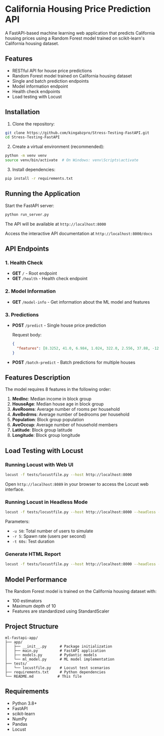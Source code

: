 # California Housing Price Prediction API

A FastAPI-based machine learning web application that predicts California housing prices using a Random Forest model trained on scikit-learn's California housing dataset.

## Features

- RESTful API for house price predictions
- Random Forest model trained on California housing dataset
- Single and batch prediction endpoints
- Model information endpoint
- Health check endpoints
- Load testing with Locust

## Installation

1. Clone the repository:
```bash
git clone https://github.com/kingabzpro/Stress-Testing-FastAPI.git
cd Stress-Testing-FastAPI
```

2. Create a virtual environment (recommended):
```bash
python -m venv venv
source venv/bin/activate  # On Windows: venv\Scripts\activate
```

3. Install dependencies:
```bash
pip install -r requirements.txt
```

## Running the Application

Start the FastAPI server:
```bash
python run_server.py  
```

The API will be available at `http://localhost:8000`

Access the interactive API documentation at `http://localhost:8000/docs`

## API Endpoints

### 1. Health Check
- **GET** `/` - Root endpoint
- **GET** `/health` - Health check endpoint

### 2. Model Information
- **GET** `/model-info` - Get information about the ML model and features

### 3. Predictions
- **POST** `/predict` - Single house price prediction
  
  Request body:
  ```json
  {
    "features": [8.3252, 41.0, 6.984, 1.024, 322.0, 2.556, 37.88, -122.23]
  }
  ```

- **POST** `/batch-predict` - Batch predictions for multiple houses

## Features Description

The model requires 8 features in the following order:

1. **MedInc**: Median income in block group
2. **HouseAge**: Median house age in block group
3. **AveRooms**: Average number of rooms per household
4. **AveBedrms**: Average number of bedrooms per household
5. **Population**: Block group population
6. **AveOccup**: Average number of household members
7. **Latitude**: Block group latitude
8. **Longitude**: Block group longitude

## Load Testing with Locust

### Running Locust with Web UI

```bash
locust -f tests/locustfile.py --host http://localhost:8000
```

Open `http://localhost:8089` in your browser to access the Locust web interface.

### Running Locust in Headless Mode

```bash
locust -f tests/locustfile.py --host http://localhost:8000 --headless -u 50 -r 5 -t 60s
```

Parameters:
- `-u 50`: Total number of users to simulate
- `-r 5`: Spawn rate (users per second)
- `-t 60s`: Test duration

### Generate HTML Report

```bash
locust -f tests/locustfile.py --host http://localhost:8000 --headless -u 100 -r 10 -t 120s --html report.html
```

## Model Performance

The Random Forest model is trained on the California housing dataset with:
- 100 estimators
- Maximum depth of 10
- Features are standardized using StandardScaler

## Project Structure

```
ml-fastapi-app/
├── app/
│   ├── __init__.py      # Package initialization
│   ├── main.py          # FastAPI application
│   ├── models.py        # Pydantic models
│   └── ml_model.py      # ML model implementation
├── tests/
│   └── locustfile.py    # Locust test scenarios
├── requirements.txt     # Python dependencies
└── README.md           # This file
```

## Requirements

- Python 3.8+
- FastAPI
- scikit-learn
- NumPy
- Pandas
- Locust

